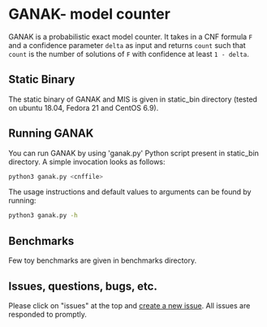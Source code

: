 # GANAK- model counter
GANAK is a probabilistic exact model counter. It takes in a CNF formula `F` and a confidence parameter `delta` as input and returns `count` such that `count` is the number of solutions of `F` with confidence at least `1 - delta`.

## Static Binary
The static binary of GANAK and MIS is given in static_bin directory (tested on ubuntu 18.04, Fedora 21 and CentOS 6.9).

## Running GANAK
You can run GANAK by using 'ganak.py' Python script present in static_bin directory. A simple invocation looks as follows:
```bash
python3 ganak.py <cnffile>
```

The usage instructions and default values to arguments can be found by running:
```bash
python3 ganak.py -h
```

## Benchmarks
Few toy benchmarks are given in benchmarks directory.

## Issues, questions, bugs, etc.
Please click on "issues" at the top and [create a new issue](https://github.com/meelgroup/ganak/issues). All issues are responded to promptly.
